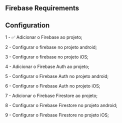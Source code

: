 ## Firebase Requirements

## Configuration

1 - ✅ Adicionar o Firebase ao projeto;

2 - Configurar o firebase no projeto android;

3 - Configurar o firebase no projeto iOS;

4 - Adicionar o Firebase Auth ao projeto;

5 - Configurar o Firebase Auth no projeto android;

6 - Configurar o Firebase Auth no projeto iOS;

7 - Adicionar o Firebase Firestore ao projeto;

8 - Configurar o Firebase Firestore no projeto android;

9 - Configurar o Firebase Firestore no projeto iOS;